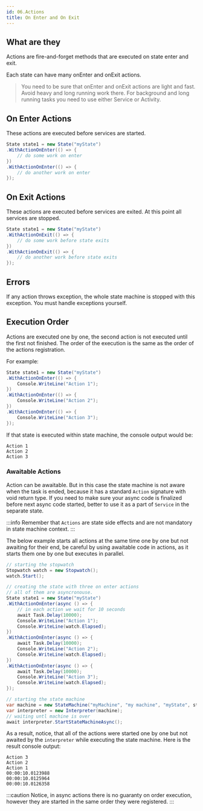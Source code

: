 ```yaml
---
id: 06.Actions
title: On Enter and On Exit
---
```


## What are they

Actions are fire-and-forget methods that are executed on state enter and exit. 

Each state can have many onEnter and onExit actions. 

> You need to be sure that onEnter and onExit actions are light and fast. Avoid heavy and long running work there. For background and long running tasks you need to use either Service or Activity.

## On Enter Actions

These actions are executed before services are started.

```csharp
State state1 = new State("myState")
.WithActionOnEnter(() => {
    // do some work on enter
})
.WithActionOnEnter(() => {
    // do another work on enter
});
```

## On Exit Actions

These actions are executed before services are exited. At this point all services are stopped.

```csharp
State state1 = new State("myState")
.WithActionOnExit(() => {
    // do some work before state exits
})
.WithActionOnExit(() => {
    // do another work before state exits
});
```

## Errors

If any action throws exception, the whole state machine is stopped with this exception. You must handle exceptions yourself.

## Execution Order

Actions are executed one by one, the second action is not executed until the first not finished. 
The order of the execution is the same as the order of the actions registration.

For example:

```csharp
State state1 = new State("myState")
.WithActionOnEnter(() => {
    Console.WriteLine("Action 1");
})
.WithActionOnEnter(() => {
    Console.WriteLine("Action 2");
})
.WithActionOnEnter(() => {
    Console.WriteLine("Action 3");
});
```

If that state is executed within state machine, the console output would be:

```
Action 1
Action 2
Action 3
```

### Awaitable Actions

Action can be awaitable. But in this case the state machine is not aware when the task is ended, because it has a standard `Action` signature with void return type. If you need to make sure your async code is finalized before next async code started, better to use it as a part of `Service` in the separate state.

:::info
Remember that `Actions` are state side effects and are not mandatory in state machine context.
:::

The below example starts all actions at the same time one by one but not awaiting for their end, be careful by using awaitable code in actions, as it starts them one by one but executes in parallel.

```csharp
// starting the stopwatch
Stopwatch watch = new Stopwatch();
watch.Start();

// creating the state with three on enter actions
// all of them are asyncronouse.
State state1 = new State("myState")
.WithActionOnEnter(async () => {
    // in each action we wait for 10 seconds
    await Task.Delay(10000);
    Console.WriteLine("Action 1");
    Console.WriteLine(watch.Elapsed);
})
.WithActionOnEnter(async () => {
    await Task.Delay(10000);
    Console.WriteLine("Action 2");
    Console.WriteLine(watch.Elapsed);
})
.WithActionOnEnter(async () => {
    await Task.Delay(10000);
    Console.WriteLine("Action 3");
    Console.WriteLine(watch.Elapsed);
});

// starting the state machine
var machine = new StateMachine("myMachine", "my machine", "myState", state1);
var interpreter = new Interpreter(machine);
// waiting untl machine is over
await interpreter.StartStateMachineAsync();
```

As a result, notice, that all of the actions were started one by one but not awaited by the `interpreter` while executing the state machine. Here is the result console output:

```
Action 3
Action 2        
Action 1        
00:00:10.0123988
00:00:10.0125964
00:00:10.0126358
```
:::caution
Notice, in async actions there is no guaranty on order execution, however they are started in the same order they were registered.
:::
